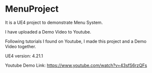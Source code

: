 # MenuProject
 
It is a UE4 project to demonstrate Menu System.

I have uploaded a Demo Video to Youtube.

Following tutorials I found on Youtube, I made this project and a Demo Video together.

UE4 version: 4.21.1

Youtube Demo Link: https://www.youtube.com/watch?v=43sfS6rzQFs
